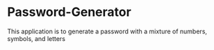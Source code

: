 # Password-Generator
This application is to generate a password with a mixture of numbers, symbols, and letters
